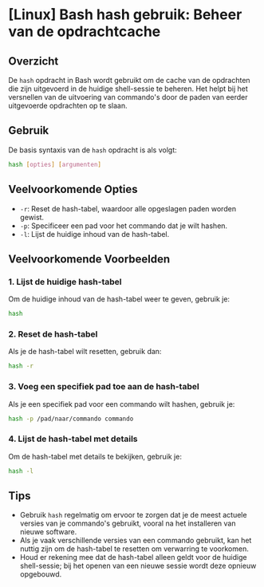 # [Linux] Bash hash gebruik: Beheer van de opdrachtcache

## Overzicht
De `hash` opdracht in Bash wordt gebruikt om de cache van de opdrachten die zijn uitgevoerd in de huidige shell-sessie te beheren. Het helpt bij het versnellen van de uitvoering van commando's door de paden van eerder uitgevoerde opdrachten op te slaan.

## Gebruik
De basis syntaxis van de `hash` opdracht is als volgt:

```bash
hash [opties] [argumenten]
```

## Veelvoorkomende Opties
- `-r`: Reset de hash-tabel, waardoor alle opgeslagen paden worden gewist.
- `-p`: Specificeer een pad voor het commando dat je wilt hashen.
- `-l`: Lijst de huidige inhoud van de hash-tabel.

## Veelvoorkomende Voorbeelden

### 1. Lijst de huidige hash-tabel
Om de huidige inhoud van de hash-tabel weer te geven, gebruik je:

```bash
hash
```

### 2. Reset de hash-tabel
Als je de hash-tabel wilt resetten, gebruik dan:

```bash
hash -r
```

### 3. Voeg een specifiek pad toe aan de hash-tabel
Als je een specifiek pad voor een commando wilt hashen, gebruik je:

```bash
hash -p /pad/naar/commando commando
```

### 4. Lijst de hash-tabel met details
Om de hash-tabel met details te bekijken, gebruik je:

```bash
hash -l
```

## Tips
- Gebruik `hash` regelmatig om ervoor te zorgen dat je de meest actuele versies van je commando's gebruikt, vooral na het installeren van nieuwe software.
- Als je vaak verschillende versies van een commando gebruikt, kan het nuttig zijn om de hash-tabel te resetten om verwarring te voorkomen.
- Houd er rekening mee dat de hash-tabel alleen geldt voor de huidige shell-sessie; bij het openen van een nieuwe sessie wordt deze opnieuw opgebouwd.
